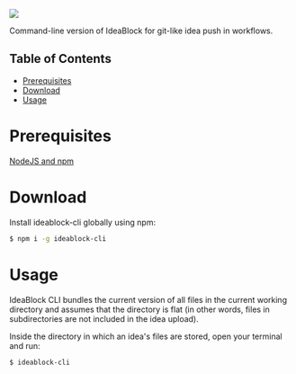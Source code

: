 ![](https://i.imgur.com/G07I9tF.png)

Command-line version of IdeaBlock for git-like idea push in workflows.

Table of Contents
-----------------
- [Prerequisites](#prerequisites)
- [Download](#download)
- [Usage](#usage)

# Prerequisites
[NodeJS and npm](https://nodejs.org/en/download/)

# Download
Install ideablock-cli globally using npm:
```bash
$ npm i -g ideablock-cli
```

# Usage
IdeaBlock CLI bundles the current version of all files in the current working directory and assumes that the directory is flat (in other words, files in subdirectories are not included in the idea upload).

Inside the directory in which an idea's files are stored, open your terminal and run:
```bash
$ ideablock-cli
```
